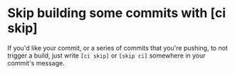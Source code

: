 # Skip building some commits with [ci skip]

If you'd like your commit, or a series of commits that you're pushing, to not
trigger a build, just write `[ci skip]` or `[skip ci]` somewhere in your 
commit's message.
